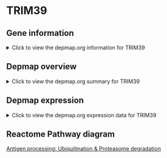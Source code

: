 <h1>TRIM39</h1>

<h2>Gene information</h2>
<details>
  <summary>Click to view the depmap.org information for TRIM39</summary>
  <iframe src="https://depmap.org/portal/gene/TRIM39?tab=about" style="border:none;width:100%;height:800px"></iframe>
</details>

<h2>Depmap overview</h2>
<details>
  <summary>Click to view the depmap.org summary for TRIM39</summary>
  <iframe src="https://depmap.org/portal/gene/TRIM39?tab=overview" style="border:none;width:100%;height:800px"></iframe>
</details>

<h2>Depmap expression</h2>
<details>
  <summary>Click to view the depmap.org expression data for TRIM39</summary>
  <iframe src="https://depmap.org/portal/gene/TRIM39?tab=characterization" style="border:none;width:100%;height:800px"></iframe>
</details>



<h2>Reactome Pathway diagram</h2>
<a href="https://reactome.org/PathwayBrowser/#/R-HSA-983168" target="_BLANK">Antigen processing: Ubiquitination & Proteasome degradation</a>



